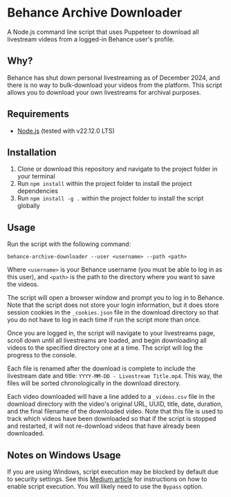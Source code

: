 # Behance Archive Downloader

A Node.js command line script that uses Puppeteer to download all livestream videos from a logged-in Behance user's profile.

## Why?

Behance has shut down personal livestreaming as of December 2024, and there is no way to bulk-download your videos from the platform. This script allows you to download your own livestreams for archival purposes.

## Requirements

- [Node.js](https://nodejs.org/) (tested with v22.12.0 LTS)

## Installation

1. Clone or download this repository and navigate to the project folder in your terminal
2. Run `npm install` within the project folder to install the project dependencies
3. Run `npm install -g .` within the project folder to install the script globally

## Usage

Run the script with the following command:

```
behance-archive-downloader --user <username> --path <path>
```

Where `<username>` is your Behance username (you must be able to log in as this user), and `<path>` is the path to the directory where you want to save the videos.

The script will open a browser window and prompt you to log in to Behance. Note that the script does not store your login information, but it does store session cookies in the `_cookies.json` file in the download directory so that you do not have to log in each time if run the script more than once.

Once you are logged in, the script will navigate to your livestreams page, scroll down until all livestreams are loaded, and begin downloading all videos to the specified directory one at a time. The script will log the progress to the console.

Each file is renamed after the download is complete to include the livestream date and title: `YYYY-MM-DD - Livestream Title.mp4`. This way, the files will be sorted chronologically in the download directory.

Each video downloaded will have a line added to a `_videos.csv` file in the download directory with the video's original URL, UUID, title, date, duration, and the final filename of the downloaded video. Note that this file is used to track which videos have been downloaded so that if the script is stopped and restarted, it will not re-download videos that have already been downloaded.

## Notes on Windows Usage

If you are using Windows, script execution may be blocked by default due to security settings. See this [Medium article](https://achmadhadikurnia.medium.com/fixing-the-error-running-scripts-is-disabled-on-this-system-67e5500ba872_) for instructions on how to enable script execution. You will likely need to use the `Bypass` option.
